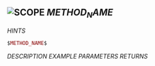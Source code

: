 ## ![$SCOPE$](.gitbook/assets/$SCOPE$.png) $METHOD_NAME$

$HINTS$

```lua
$METHOD_NAME$
```

$DESCRIPTION$
$EXAMPLE$
$PARAMETERS$
$RETURNS$
